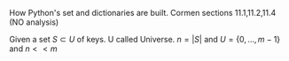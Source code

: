 How Python's set and dictionaries are built.
Cormen sections 11.1,11.2,11.4 (NO analysis)

Given a set $S\subset U$ of keys. U called Universe.
$n=|S|$ and $U=\{0,...,m-1\}$ and $n<<m$
